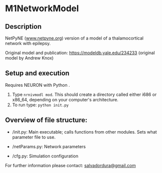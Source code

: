 # M1NetworkModel
## Description
NetPyNE (www.netpyne.org) version of a model of a thalamocortical network with epilepsy.

Original model and publication: https://modeldb.yale.edu/234233 (original model by Andrew Knox)

## Setup and execution

Requires NEURON with Python . 

1. Type `nrnivmodl mod`. This should create a directory called either i686 or x86_64, depending on your computer's architecture. 
2. To run type: `python init.py`

## Overview of file structure:

* /init.py: Main executable; calls functions from other modules. Sets what parameter file to use.

* /netParams.py: Network parameters

* /cfg.py: Simulation configuration


For further information please contact: salvadordura@gmail.com 

